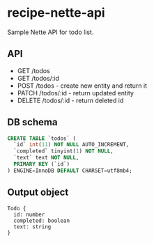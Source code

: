 # recipe-nette-api

Sample Nette API for todo list.

## API

- GET /todos
- GET /todos/:id
- POST /todos - create new entity and return it
- PATCH /todos/:id - return updated entity
- DELETE /todos/:id - return deleted id


## DB schema

```sql
CREATE TABLE `todos` (
  `id` int(11) NOT NULL AUTO_INCREMENT,
  `completed` tinyint(1) NOT NULL,
  `text` text NOT NULL,
  PRIMARY KEY (`id`)
) ENGINE=InnoDB DEFAULT CHARSET=utf8mb4;
```


## Output object

```
Todo {
  id: number
  completed: boolean
  text: string
}
```
